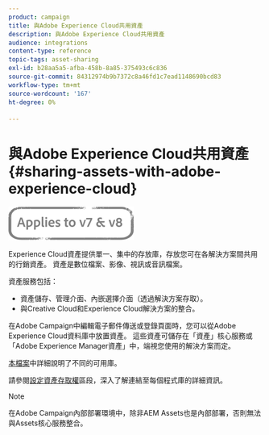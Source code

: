 ```yaml
---
product: campaign
title: 與Adobe Experience Cloud共用資產
description: 與Adobe Experience Cloud共用資產
audience: integrations
content-type: reference
topic-tags: asset-sharing
exl-id: b28aa5a5-afba-458b-8a85-375493c6c836
source-git-commit: 84312974b9b7372c8a46fd1c7ead1148690bcd83
workflow-type: tm+mt
source-wordcount: '167'
ht-degree: 0%

---
```


# 與Adobe Experience Cloud共用資產{#sharing-assets-with-adobe-experience-cloud}

![](../../assets/common.svg)

Experience Cloud資產提供單一、集中的存放庫，存放您可在各解決方案間共用的行銷資產。 資產是數位檔案、影像、視訊或音訊檔案。

資產服務包括：

* 資產儲存、管理介面、內嵌選擇介面（透過解決方案存取）。
* 與Creative Cloud和Experience Cloud解決方案的整合。

在Adobe Campaign中編輯電子郵件傳送或登錄頁面時，您可以從Adobe Experience Cloud資料庫中放置資產。 這些資產可儲存在「資產」核心服務或「Adobe Experience Manager資產」中，端視您使用的解決方案而定。

[本檔案](https://experienceleague.adobe.com/docs/core-services/interface/assets/experience-cloud-assets.html)中詳細說明了不同的可用庫。

請參閱[設定資產存取權](../../integrations/using/configuring-access-to-assets.md)區段，深入了解連結至每個程式庫的詳細資訊。

>[!NOTE]
>
>在Adobe Campaign內部部署環境中，除非AEM Assets也是內部部署，否則無法與Assets核心服務整合。
